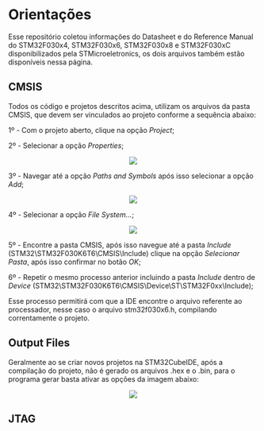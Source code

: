 # Orientações
Esse repositório coletou informações do Datasheet e do Reference Manual do STM32F030x4, STM32F030x6, STM32F030x8 e STM32F030xC disponibilizados pela STMicroeletronics, os dois arquivos também estão disponíveis nessa página.

## CMSIS
Todos os código e projetos descritos acima, utilizam os arquivos da pasta CMSIS, que devem ser vinculados ao projeto conforme a sequência abaixo: 

1º - Com o projeto aberto, clique na opção *Project*;

2º - Selecionar a opção *Properties*;
<p align="center">
<img src="https://github.com/user-attachments/assets/3ceacc66-88f6-4462-8e47-ecdfd88fe395">
</p>

3º - Navegar até a opção *Paths and Symbols* após isso selecionar a opção *Add*;
<p align="center">
<img src="https://github.com/user-attachments/assets/1486f9e6-bba0-4c92-88cd-60009e21239d">
</p>

4º - Selecionar a opção *File System...*;
<p align="center">
<img src="https://github.com/user-attachments/assets/fdf2467b-477c-4d7a-9a2a-f3d8c3ee8f7e">
</p>

5º - Encontre a pasta CMSIS, após isso navegue até a pasta *Include* (STM32\STM32F030K6T6\CMSIS\Include) clique na opção *Selecionar Pasta*, após isso confirmar no botão *OK*;

6º - Repetir o mesmo processo anterior incluindo a pasta *Include* dentro de *Device* (STM32\STM32F030K6T6\CMSIS\Device\ST\STM32F0xx\Include);

Esse processo permitirá com que a IDE encontre o arquivo referente ao processador, nesse caso o arquivo stm32f030x6.h, compilando correntamente o projeto.

## Output Files
Geralmente ao se criar novos projetos na STM32CubeIDE, após a compilação do projeto, não é gerado os arquivos .hex e o .bin, para o programa gerar basta ativar as opções da imagem abaixo:
<p align="center">
<img src="https://github.com/user-attachments/assets/65e33430-1366-4163-864f-19a7563e56b8">
</p>

## JTAG


